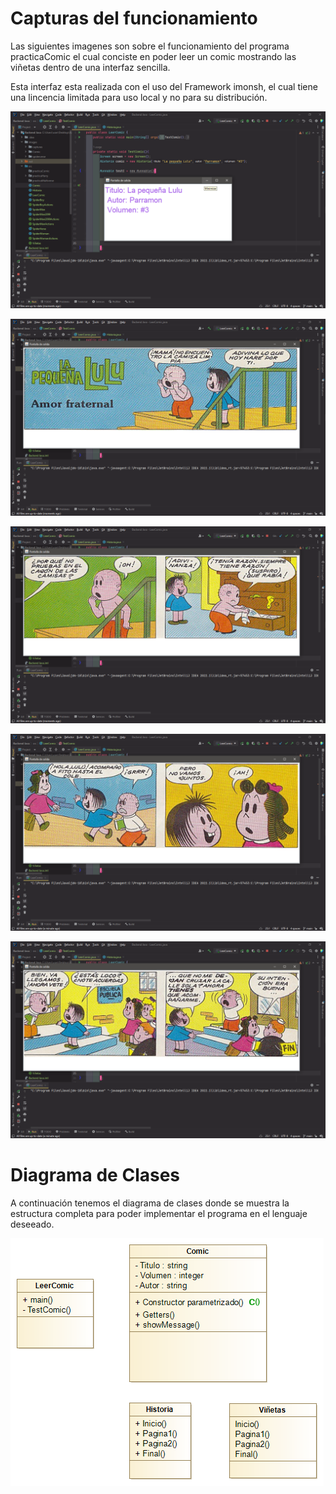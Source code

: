 # Capturas del funcionamiento

Las siguientes imagenes son sobre el funcionamiento del programa
practicaComic el cual conciste en poder leer un comic mostrando 
las viñetas dentro de una interfaz sencilla. 

Esta interfaz esta realizada con el uso del Framework imonsh, el cual tiene
una lincencia limitada para uso local y no para su distribución.

![comic1.png](../../images/capturas/comic1.png)

![comic2.png](../../images/capturas/comic2.png)

![comic3.png](../../images/capturas/comic3.png)

![comic4.png](../../images/capturas/comic4.png)

![comic5.png](../../images/capturas/comic5.png)

# Diagrama de Clases

A continuación tenemos el diagrama de clases donde se muestra
la estructura completa para poder implementar el programa en el
lenguaje deseeado.

![ComicLulu.png](../../images/Diagramas/ComicLulu.png)